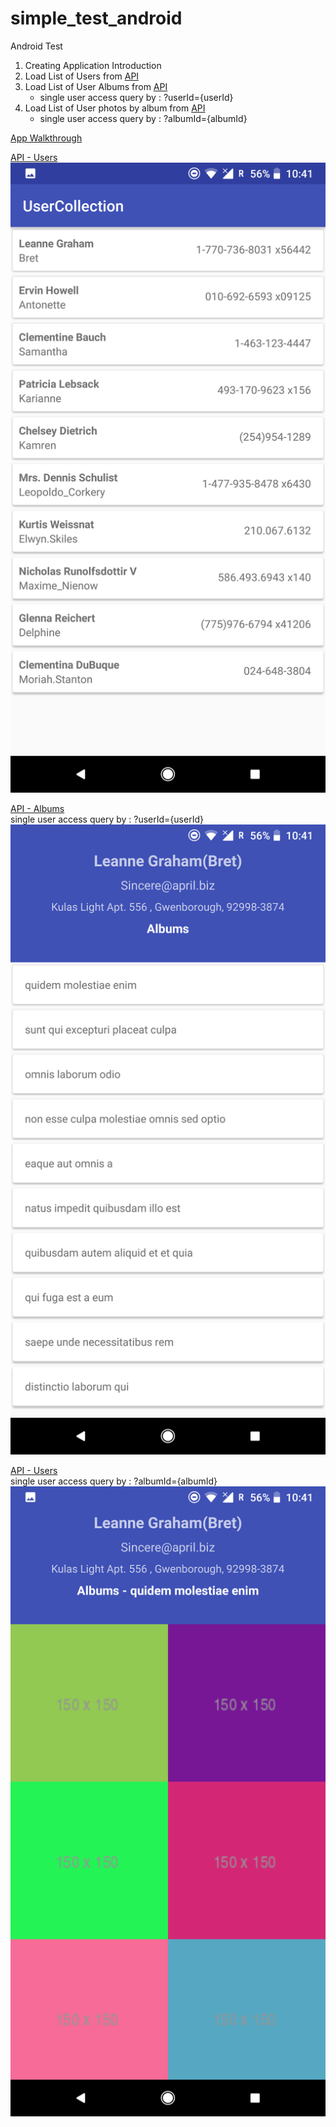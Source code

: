 # simple_test_android
Android Test

1. Creating Application Introduction
2. Load List of Users from [API](https://jsonplaceholder.typicode.com/users)
3. Load List of User Albums from [API](https://jsonplaceholder.typicode.com/albums)
    * single user access query by : ?userId={userId}<br />
4. Load List of User photos by album from [API](https://jsonplaceholder.typicode.com/photos)
    * single user access query by : ?albumId={albumId}<br />

[App Walkthrough](https://github.com/liquidpay/simple_test_android/blob/master/walkthrough.mp4)

[API - Users](https://jsonplaceholder.typicode.com/users)<br />
![](https://github.com/liquidpay/simple_test_android/blob/master/Screenshot_user_list.png)

[API - Albums](https://jsonplaceholder.typicode.com/albums) <br />
single user access query by : ?userId={userId}<br />
![](https://github.com/liquidpay/simple_test_android/blob/master/Screenshot_user_albums.png)

[API - Users](https://jsonplaceholder.typicode.com/photos) <br />
single user access query by : ?albumId={albumId}<br />
![](https://github.com/liquidpay/simple_test_android/blob/master/Screenshot_user_photos_by_album.png)

